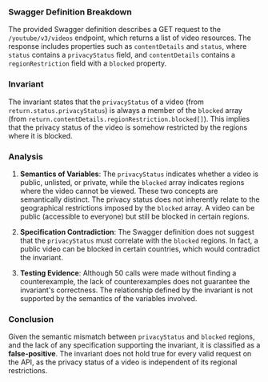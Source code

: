 ### Swagger Definition Breakdown
The provided Swagger definition describes a GET request to the `/youtube/v3/videos` endpoint, which returns a list of video resources. The response includes properties such as `contentDetails` and `status`, where `status` contains a `privacyStatus` field, and `contentDetails` contains a `regionRestriction` field with a `blocked` property.

### Invariant
The invariant states that the `privacyStatus` of a video (from `return.status.privacyStatus`) is always a member of the `blocked` array (from `return.contentDetails.regionRestriction.blocked[]`). This implies that the privacy status of the video is somehow restricted by the regions where it is blocked.

### Analysis
1. **Semantics of Variables**: The `privacyStatus` indicates whether a video is public, unlisted, or private, while the `blocked` array indicates regions where the video cannot be viewed. These two concepts are semantically distinct. The privacy status does not inherently relate to the geographical restrictions imposed by the `blocked` array. A video can be public (accessible to everyone) but still be blocked in certain regions.

2. **Specification Contradiction**: The Swagger definition does not suggest that the `privacyStatus` must correlate with the `blocked` regions. In fact, a public video can be blocked in certain countries, which would contradict the invariant.

3. **Testing Evidence**: Although 50 calls were made without finding a counterexample, the lack of counterexamples does not guarantee the invariant's correctness. The relationship defined by the invariant is not supported by the semantics of the variables involved.

### Conclusion
Given the semantic mismatch between `privacyStatus` and `blocked` regions, and the lack of any specification supporting the invariant, it is classified as a **false-positive**. The invariant does not hold true for every valid request on the API, as the privacy status of a video is independent of its regional restrictions.
